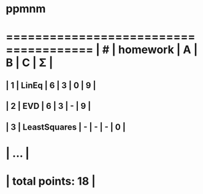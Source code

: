 # ppmnm

 ======================================
| #  | homework      | A | B | C | Σ   |
 ======================================
| 1  | LinEq         | 6 | 3 | 0 | 9  |
---------------------------------------
| 2  | EVD           | 6 | 3 | - |  9 |
---------------------------------------
| 3  | LeastSquares  | - | - | - |  0  |
---------------------------------------
|              ...                     |
 ======================================
|                    total points: 18  |
 ======================================
